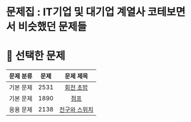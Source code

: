# 문제집 : IT기업 및 대기업 계열사 코테보면서 비슷했던 문제들


# 📓 선택한 문제
| 문제 분류 |  문제  |                           문제 제목                           |
|:-----:|:----:|:---------------------------------------------------------:|
| 기본 문제 | 2531 |      [회전 초밥](https://www.acmicpc.net/problem/2531)       |
| 기본 문제 | 1890 |     [점프](https://www.acmicpc.net/problem/1890)      | 
| 응용 문제 | 2138 | [전구와 스위치](https://www.acmicpc.net/problem/2138) |
